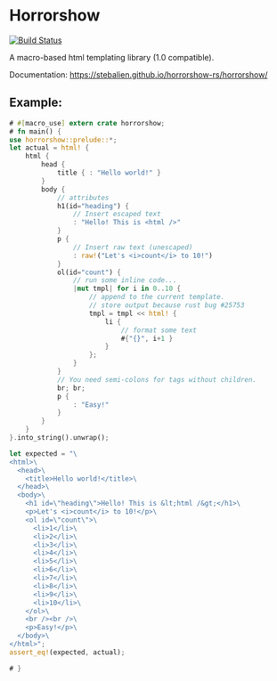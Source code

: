 # Horrorshow

[![Build Status](https://travis-ci.org/Stebalien/horrorshow-rs.svg?branch=master)](https://travis-ci.org/Stebalien/horrorshow-rs)

A macro-based html templating library (1.0 compatible).

Documentation: https://stebalien.github.io/horrorshow-rs/horrorshow/

## Example:

```rust
# #[macro_use] extern crate horrorshow;
# fn main() {
use horrorshow::prelude::*;
let actual = html! {
    html {
        head {
            title { : "Hello world!" }
        }
        body {
            // attributes
            h1(id="heading") {
                // Insert escaped text
                : "Hello! This is <html />"
            }
            p {
                // Insert raw text (unescaped)
                : raw!("Let's <i>count</i> to 10!")
            }
            ol(id="count") {
                // run some inline code...
                |mut tmpl| for i in 0..10 {
                    // append to the current template.
                    // store output because rust bug #25753
                    tmpl = tmpl << html! {
                        li {
                            // format some text
                            #{"{}", i+1 }
                        }
                    };
                }
            }
            // You need semi-colons for tags without children.
            br; br;
            p {
                : "Easy!"
            }
        }
    }
}.into_string().unwrap();

let expected = "\
<html>\
  <head>\
    <title>Hello world!</title>\
  </head>\
  <body>\
    <h1 id=\"heading\">Hello! This is &lt;html /&gt;</h1>\
    <p>Let's <i>count</i> to 10!</p>\
    <ol id=\"count\">\
      <li>1</li>\
      <li>2</li>\
      <li>3</li>\
      <li>4</li>\
      <li>5</li>\
      <li>6</li>\
      <li>7</li>\
      <li>8</li>\
      <li>9</li>\
      <li>10</li>\
    </ol>\
    <br /><br />\
    <p>Easy!</p>\
  </body>\
</html>";
assert_eq!(expected, actual);

# }
```
